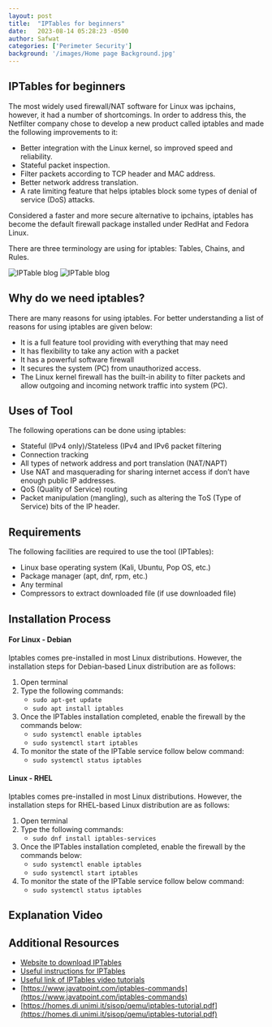 ```yaml
---
layout: post
title:  "IPTables for beginners"
date:   2023-08-14 05:28:23 -0500
author: Safwat
categories: ['Perimeter Security']
background: '/images/Home page Background.jpg'
---
```

## IPTables for beginners
The most widely used firewall/NAT software for Linux was ipchains, however, it had a number of shortcomings. In order to address this, the Netfilter company chose to develop a new product called iptables and made the following improvements to it:
- Better integration with the Linux kernel, so improved speed and reliability.
- Stateful packet inspection.
- Filter packets according to TCP header and MAC address.
- Better network address translation.
- A rate limiting feature that helps iptables block some types of denial of service (DoS) attacks.

Considered a faster and more secure alternative to ipchains, iptables has become the default firewall package installed under RedHat and Fedora Linux.

There are three terminology are using for iptables: Tables, Chains, and Rules.


 <img class="img-fluid" src="/EHEblog/images/IPtables/1.png" alt="IPTable blog">

  <img class="img-fluid" src="/EHEblog/images/IPtables/2.png" alt="IPTable blog">

## Why do we need iptables?
There are many reasons for using iptables. For better understanding a list of reasons for using iptables are given below:
- It is a full feature tool providing with everything that may need
- It has flexibility to take any action with a packet
- It has a powerful software firewall
- It secures the system (PC) from unauthorized access.
- The Linux kernel firewall has the built-in ability to filter packets and allow outgoing and incoming network traffic into system (PC).

## Uses of Tool
The following operations can be done using iptables:

- Stateful (IPv4 only)/Stateless (IPv4 and IPv6 packet filtering
- Connection tracking
- All types of network address and port translation (NAT/NAPT)
- Use NAT and masquerading for sharing internet access if don’t have enough public IP addresses.
- QoS (Quality of Service) routing
- Packet manipulation (mangling), such as altering the ToS (Type of Service) bits of the IP header.

## Requirements
The following facilities are required to use the tool (IPTables):

- Linux base operating system (Kali, Ubuntu, Pop OS, etc.)
- Package manager (apt, dnf, rpm, etc.)
- Any terminal
- Compressors to extract downloaded file (if use downloaded file)

## Installation Process

#### For Linux - Debian

Iptables comes pre-installed in most Linux distributions. However, the installation steps for Debian-based Linux distribution are as follows:
 1. Open terminal
 2. Type the following commands:
    - `sudo apt-get update`
    - `sudo apt install iptables`
 3. Once the IPTables installation completed, enable the firewall by the commands below:
    - `sudo systemctl enable iptables`
    - `sudo systemctl start iptables`
 4. To monitor the state of the IPTable service follow below command:
    - `sudo systemctl status iptables`

#### Linux - RHEL
Iptables comes pre-installed in most Linux distributions. However, the installation steps for RHEL-based Linux distribution are as follows:
 1. Open terminal
 2. Type the following commands:
    - `sudo dnf install iptables-services`
 3. Once the IPTables installation completed, enable the firewall by the commands below:
    - `sudo systemctl enable iptables`
    - `sudo systemctl start iptables`
 4. To monitor the state of the IPTable service follow below command:
    - `sudo systemctl status iptables`

## Explanation Video

## Additional Resources
- [Website to download IPTables](https://www.linuxfromscratch.org/blfs/view/svn/postlfs/iptables.html)
- [Useful instructions for IPTables](https://linuxhint.com/iptables-tutorial/)
- [Useful link of IPTables video tutorials](https://www.youtube.com/watch?v=v-z6LCcrutw&list=PLvadQtO-ihXt5k8XME2iv0cKpKhcYqe7i)
- [https://www.javatpoint.com/iptables-commands](https://www.javatpoint.com/iptables-commands)
- [https://homes.di.unimi.it/sisop/qemu/iptables-tutorial.pdf](https://homes.di.unimi.it/sisop/qemu/iptables-tutorial.pdf)



